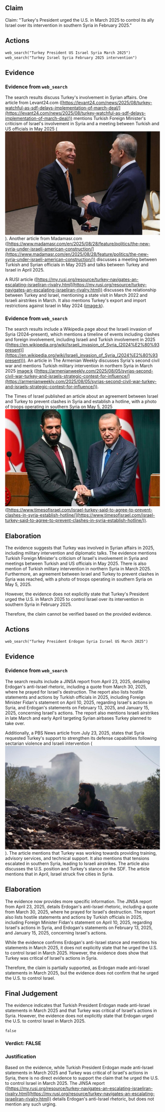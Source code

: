 ## Claim
Claim: "Turkey's President urged the U.S. in March 2025 to control its ally Israel over its intervention in southern Syria in February 2025."

## Actions
```
web_search("Turkey President US Israel Syria March 2025")
web_search("Turkey Israel Syria February 2025 intervention")
```

## Evidence
### Evidence from `web_search`
The search results discuss Turkey's involvement in Syrian affairs. One article from Levant24.com ([https://levant24.com/news/2025/08/turkey-watchful-as-sdf-delays-implementation-of-march-deal/](https://levant24.com/news/2025/08/turkey-watchful-as-sdf-delays-implementation-of-march-deal/)) mentions Turkish Foreign Minister's criticism of Israel's involvement in Syria and a meeting between Turkish and US officials in May 2025 (![image 12233](media/2025-08-31_12-07-1756642066-901560.jpg)). Another article from Madamasr.com ([https://www.madamasr.com/en/2025/08/28/feature/politics/the-new-syria-under-israeli-american-construction/](https://www.madamasr.com/en/2025/08/28/feature/politics/the-new-syria-under-israeli-american-construction/)) discusses a meeting between Turkish and Syrian officials in May 2025 and talks between Turkey and Israel in April 2025.

A RUSI article ([https://my.rusi.org/resource/turkey-navigates-an-escalating-israeliran-rivalry.html](https://my.rusi.org/resource/turkey-navigates-an-escalating-israeliran-rivalry.html)) discusses the relationship between Turkey and Israel, mentioning a state visit in March 2022 and Israeli airstrikes in March. It also mentions Turkey's export and import restrictions against Israel in May 2024 (<image:k>).


### Evidence from `web_search`
The search results include a Wikipedia page about the Israeli invasion of Syria (2024–present), which mentions a timeline of events including clashes and foreign involvement, including Israeli and Turkish involvement in 2025 ([https://en.wikipedia.org/wiki/Israeli_invasion_of_Syria_(2024%E2%80%93present)](https://en.wikipedia.org/wiki/Israeli_invasion_of_Syria_(2024%E2%80%93present))). An article in The Armenian Weekly discusses Syria's second civil war and mentions Turkish military intervention in northern Syria in March 2025 <image:k> ([https://armenianweekly.com/2025/08/05/syrias-second-civil-war-turkey-and-israels-strategic-contest-for-influence/](https://armenianweekly.com/2025/08/05/syrias-second-civil-war-turkey-and-israels-strategic-contest-for-influence/)).

The Times of Israel published an article about an agreement between Israel and Turkey to prevent clashes in Syria and establish a hotline, with a photo of troops operating in southern Syria on May 5, 2025 ![image 12811](media/2025-08-31_14-53-1756652025-084063.jpg) ([https://www.timesofisrael.com/israel-turkey-said-to-agree-to-prevent-clashes-in-syria-establish-hotline/](https://www.timesofisrael.com/israel-turkey-said-to-agree-to-prevent-clashes-in-syria-establish-hotline/)).


## Elaboration
The evidence suggests that Turkey was involved in Syrian affairs in 2025, including military intervention and diplomatic talks. The evidence mentions Turkish Foreign Minister's criticism of Israel's involvement in Syria and meetings between Turkish and US officials in May 2025. There is also mention of Turkish military intervention in northern Syria in March 2025. Furthermore, an agreement between Israel and Turkey to prevent clashes in Syria was reached, with a photo of troops operating in southern Syria on May 5, 2025.

However, the evidence does not explicitly state that Turkey's President urged the U.S. in March 2025 to control Israel over its intervention in southern Syria in February 2025.

Therefore, the claim cannot be verified based on the provided evidence.


## Actions
```
web_search("Turkey President Erdogan Syria Israel US March 2025")
```

## Evidence
### Evidence from `web_search`
The search results include a JINSA report from April 23, 2025, detailing Erdogan's anti-Israel rhetoric, including a quote from March 30, 2025, where he prayed for Israel's destruction. The report also lists hostile statements and actions by Turkish officials in 2025, including Foreign Minister Fidan's statement on April 10, 2025, regarding Israel's actions in Syria, and Erdogan's statements on February 13, 2025, and January 15, 2025, concerning Israel's actions. The report also mentions Israeli airstrikes in late March and early April targeting Syrian airbases Turkey planned to take over.

Additionally, a PBS News article from July 23, 2025, states that Syria requested Turkey's support to strengthen its defense capabilities following sectarian violence and Israeli intervention (![image 12815](media/2025-08-31_14-54-1756652060-419746.jpg)). The article mentions that Turkey was working towards providing training, advisory services, and technical support. It also mentions that tensions escalated in southern Syria, leading to Israeli airstrikes. The article also discusses the U.S. position and Turkey's stance on the SDF. The article mentions that in April, Israel struck five cities in Syria.


## Elaboration
The evidence now provides more specific information. The JINSA report from April 23, 2025, details Erdogan's anti-Israel rhetoric, including a quote from March 30, 2025, where he prayed for Israel's destruction. The report also lists hostile statements and actions by Turkish officials in 2025, including Foreign Minister Fidan's statement on April 10, 2025, regarding Israel's actions in Syria, and Erdogan's statements on February 13, 2025, and January 15, 2025, concerning Israel's actions.

While the evidence confirms Erdogan's anti-Israel stance and mentions his statements in March 2025, it does not explicitly state that he urged the U.S. to control Israel in March 2025. However, the evidence does show that Turkey was critical of Israel's actions in Syria.

Therefore, the claim is partially supported, as Erdogan made anti-Israel statements in March 2025, but the evidence does not confirm that he urged the U.S. to control Israel.


## Final Judgement
The evidence indicates that Turkish President Erdogan made anti-Israel statements in March 2025 and that Turkey was critical of Israel's actions in Syria. However, the evidence does not explicitly state that Erdogan urged the U.S. to control Israel in March 2025.

`false`

### Verdict: FALSE

### Justification
Based on the evidence, while Turkish President Erdogan made anti-Israel statements in March 2025 and Turkey was critical of Israel's actions in Syria, there is no direct evidence to support the claim that he urged the U.S. to control Israel in March 2025. The JINSA report ([https://my.rusi.org/resource/turkey-navigates-an-escalating-israeliran-rivalry.html](https://my.rusi.org/resource/turkey-navigates-an-escalating-israeliran-rivalry.html)) details Erdogan's anti-Israel rhetoric, but does not mention any such urging.
